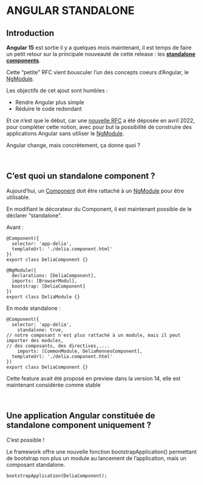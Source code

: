 # ANGULAR STANDALONE

## Introduction

**Angular 15** est sortie il y a 
quelques mois maintenant, il est temps de faire un petit retour sur la 
principale nouveauté de cette release : les [**standalone components**](https://github.com/angular/angular/discussions/43784).

Cette “petite” RFC vient bousculer l’un des concepts coeurs d’Angular, le [NgModule](https://angular.io/guide/ngmodules).

Les objectifs de cet ajout sont humbles :

- Rendre Angular plus simple
- Réduire le code redondant

Et ce n’est que le début, car une [nouvelle RFC](https://github.com/angular/angular/discussions/45554) a été déposée en avril 2022, pour compléter cette notion, avec pour but
 la possibilité de construire des applications Angular sans utiliser le [NgModule](https://angular.io/guide/ngmodules).

Angular change, mais concrètement, ça donne quoi ?

‍

## C’est quoi un standalone component ?

Aujourd’hui, un [Component](https://angular.io/guide/component-overview) doit être rattaché à un [NgModule](https://angular.io/guide/ngmodules) pour être utilisable.

En modifiant le décorateur du Component, il est maintenant possible de le déclarer “standalone”.

Avant :

```markup
@Component({
  selector: 'app-delia',
  templateUrl: './delia.component.html'
})
export class DeliaComponent {}

@NgModule({
  declarations: [DeliaComponent],
  imports: [BrowserModul],
  bootstrap: [DeliaComponent]
})
export class DeliaModule {}
```

En mode standalone :

```markup
@Component({
  selector: 'app-delia',
    standalone: true,
// notre composant n'est plus rattaché à un module, mais il peut importer des modules,
// des composants, des directives,....
    imports: [CommonModule, DeliaRennesComponent], 
  templateUrl: './delia.component.html'
})
export class DeliaComponent {}
```

Cette feature avait été proposé en preview dans la version 14, elle est maintenant considérée comme stable

‍

## Une application Angular constituée de standalone component uniquement ?

C’est possible !

Le
 framework offre une nouvelle fonction bootstrapApplication() permettant
 de bootstrap non plus un module au lancement de l’application, mais un 
composant standalone.

```markup
bootstrapApplication(DeliaComponent);
```
